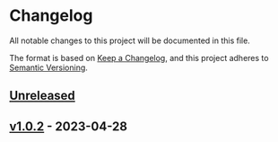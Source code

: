 # Changelog

All notable changes to this project will be documented in this file.

The format is based on [Keep a Changelog](https://keepachangelog.com/en/1.0.0/),
and this project adheres to [Semantic Versioning](https://semver.org/spec/v2.0.0.html).

## [Unreleased]

## [v1.0.2] - 2023-04-28

[Unreleased]: https://github.com/IT-Hock/space-mattermost/compare/v1.0.2...HEAD

[v1.0.2]: https://github.com/IT-Hock/space-mattermost/compare/d127eb41a4d156ff7258a0996e5aea3ef1919b7d...v1.0.2
